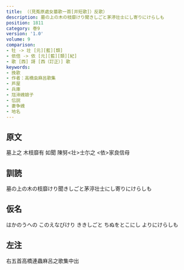 ```yaml
---
title: （（見菟原處女墓歌一首[并短歌]）反歌）
description: 墓の上の木の枝靡けり聞きしごと茅渟壮士にし寄りにけらしも
position: 1811
category: 巻9
version: '1.0'
volume: 9
comparison:
- 牡 -> 壮 [元][藍][類]
- 依倍 -> 依 [元][藍][類][紀]
- 歌 [西] 謌 [西（訂正）] 歌
keywords:
- 挽歌
- 作者：高橋虫麻呂歌集
- 芦屋
- 兵庫
- 尫渧媿娘子
- 伝説
- 妻争媿
- 地名
---
```


## 原文

墓上之 木枝靡有 如聞 陳努<壮>士尓之 <依>家良信母

## 訓読

墓の上の木の枝靡けり聞きしごと茅渟壮士にし寄りにけらしも

## 仮名

はかのうへの このえなびけり ききしごと ちぬをとこにし よりにけらしも

## 左注

右五首高橋連蟲麻呂之歌集中出
